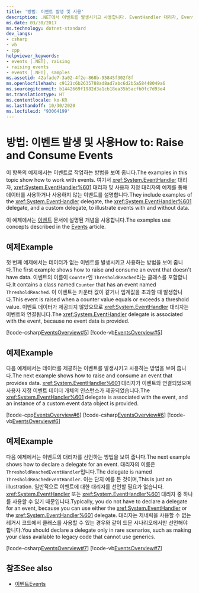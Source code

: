 ```yaml
---
title: '방법: 이벤트 발생 및 사용'
description: .NET에서 이벤트를 발생시키고 사용합니다. EventHandler 대리자, EventHandler<TEventArgs> 대리자 및 사용자 지정 대리자를 사용하는 예제를 참조하세요.
ms.date: 03/30/2017
ms.technology: dotnet-standard
dev_langs:
- csharp
- vb
- cpp
helpviewer_keywords:
- events [.NET], raising
- raising events
- events [.NET], samples
ms.assetid: 42afade7-3a02-4f2e-868b-95845f302f8f
ms.openlocfilehash: c9121c6b2635788ad8ad7abc6d2b5a58448049a6
ms.sourcegitcommit: b1442669f1982d3a1cb18ea35b5acfb0fc7d93e4
ms.translationtype: HT
ms.contentlocale: ko-KR
ms.lasthandoff: 10/30/2020
ms.locfileid: "93064199"
---
```

# <a name="how-to-raise-and-consume-events"></a><span data-ttu-id="aa1bb-104">방법: 이벤트 발생 및 사용</span><span class="sxs-lookup"><span data-stu-id="aa1bb-104">How to: Raise and Consume Events</span></span>
<span data-ttu-id="aa1bb-105">이 항목의 예제에서는 이벤트로 작업하는 방법을 보여 줍니다.</span><span class="sxs-lookup"><span data-stu-id="aa1bb-105">The examples in this topic show how to work with events.</span></span> <span data-ttu-id="aa1bb-106">여기서 <xref:System.EventHandler> 대리자, <xref:System.EventHandler%601> 대리자 및 사용자 지정 대리자의 예제를 통해 데이터를 사용하거나 사용하지 않는 이벤트를 설명합니다.</span><span class="sxs-lookup"><span data-stu-id="aa1bb-106">They include examples of the <xref:System.EventHandler> delegate, the <xref:System.EventHandler%601> delegate, and a custom delegate, to illustrate events with and without data.</span></span>  
  
 <span data-ttu-id="aa1bb-107">이 예제에서는 [이벤트](index.md) 문서에 설명된 개념을 사용합니다.</span><span class="sxs-lookup"><span data-stu-id="aa1bb-107">The examples use concepts described in the [Events](index.md) article.</span></span>  
  
## <a name="example"></a><span data-ttu-id="aa1bb-108">예제</span><span class="sxs-lookup"><span data-stu-id="aa1bb-108">Example</span></span>  
 <span data-ttu-id="aa1bb-109">첫 번째 예제에서는 데이터가 없는 이벤트를 발생시키고 사용하는 방법을 보여 줍니다.</span><span class="sxs-lookup"><span data-stu-id="aa1bb-109">The first example shows how to raise and consume an event that doesn't have data.</span></span> <span data-ttu-id="aa1bb-110">이벤트의 이름이 `Counter`인 `ThresholdReached`라는 클래스를 포함합니다.</span><span class="sxs-lookup"><span data-stu-id="aa1bb-110">It contains a class named `Counter` that has an event named `ThresholdReached`.</span></span> <span data-ttu-id="aa1bb-111">이 이벤트는 카운터 값이 같거나 임계값을 초과할 때 발생합니다.</span><span class="sxs-lookup"><span data-stu-id="aa1bb-111">This event is raised when a counter value equals or exceeds a threshold value.</span></span> <span data-ttu-id="aa1bb-112">이벤트 데이터가 제공되지 않았으므로 <xref:System.EventHandler> 대리자는 이벤트와 연결됩니다.</span><span class="sxs-lookup"><span data-stu-id="aa1bb-112">The <xref:System.EventHandler> delegate is associated with the event, because no event data is provided.</span></span>  
  
 [!code-csharp[EventsOverview#5](../../../samples/snippets/csharp/VS_Snippets_CLR/eventsoverview/cs/programnodata.cs#5)]
 [!code-vb[EventsOverview#5](../../../samples/snippets/visualbasic/VS_Snippets_CLR/eventsoverview/vb/module1nodata.vb#5)]  
  
## <a name="example"></a><span data-ttu-id="aa1bb-113">예제</span><span class="sxs-lookup"><span data-stu-id="aa1bb-113">Example</span></span>  
 <span data-ttu-id="aa1bb-114">다음 예제에서는 데이터를 제공하는 이벤트를 발생시키고 사용하는 방법을 보여 줍니다.</span><span class="sxs-lookup"><span data-stu-id="aa1bb-114">The next example shows how to raise and consume an event that provides data.</span></span> <span data-ttu-id="aa1bb-115"><xref:System.EventHandler%601> 대리자가 이벤트와 연결되었으며 사용자 지정 이벤트 데이터 개체의 인스턴스가 제공되었습니다.</span><span class="sxs-lookup"><span data-stu-id="aa1bb-115">The <xref:System.EventHandler%601> delegate is associated with the event, and an instance of a custom event data object is provided.</span></span>  
  
 [!code-cpp[EventsOverview#6](../../../samples/snippets/cpp/VS_Snippets_CLR/eventsoverview/cpp/programwithdata.cpp#6)]
 [!code-csharp[EventsOverview#6](../../../samples/snippets/csharp/VS_Snippets_CLR/eventsoverview/cs/programwithdata.cs#6)]
 [!code-vb[EventsOverview#6](../../../samples/snippets/visualbasic/VS_Snippets_CLR/eventsoverview/vb/module1withdata.vb#6)]  
  
## <a name="example"></a><span data-ttu-id="aa1bb-116">예제</span><span class="sxs-lookup"><span data-stu-id="aa1bb-116">Example</span></span>  
 <span data-ttu-id="aa1bb-117">다음 예제에서는 이벤트의 대리자를 선언하는 방법을 보여 줍니다.</span><span class="sxs-lookup"><span data-stu-id="aa1bb-117">The next example shows how to declare a delegate for an event.</span></span> <span data-ttu-id="aa1bb-118">대리자의 이름은 `ThresholdReachedEventHandler`입니다.</span><span class="sxs-lookup"><span data-stu-id="aa1bb-118">The delegate is named `ThresholdReachedEventHandler`.</span></span> <span data-ttu-id="aa1bb-119">이는 단지 예를 든 것이며,</span><span class="sxs-lookup"><span data-stu-id="aa1bb-119">This is just an illustration.</span></span> <span data-ttu-id="aa1bb-120">일반적으로 이벤트에 대한 대리자를 선언할 필요가 없습니다. <xref:System.EventHandler> 또는 <xref:System.EventHandler%601> 대리자 중 하나를 사용할 수 있기 때문입니다.</span><span class="sxs-lookup"><span data-stu-id="aa1bb-120">Typically, you do not have to declare a delegate for an event, because you can use either the <xref:System.EventHandler> or the <xref:System.EventHandler%601> delegate.</span></span> <span data-ttu-id="aa1bb-121">대리자는 제네릭을 사용할 수 없는 레거시 코드에서 클래스를 사용할 수 있는 경우와 같이 드문 시나리오에서만 선언해야 합니다.</span><span class="sxs-lookup"><span data-stu-id="aa1bb-121">You should declare a delegate only in rare scenarios, such as making your class available to legacy code that cannot use generics.</span></span>  
  
 [!code-csharp[EventsOverview#7](../../../samples/snippets/csharp/VS_Snippets_CLR/eventsoverview/cs/programwithdelegate.cs#7)]
 [!code-vb[EventsOverview#7](../../../samples/snippets/visualbasic/VS_Snippets_CLR/eventsoverview/vb/module1withdelegate.vb#7)]  
  
## <a name="see-also"></a><span data-ttu-id="aa1bb-122">참조</span><span class="sxs-lookup"><span data-stu-id="aa1bb-122">See also</span></span>

- [<span data-ttu-id="aa1bb-123">이벤트</span><span class="sxs-lookup"><span data-stu-id="aa1bb-123">Events</span></span>](index.md)
